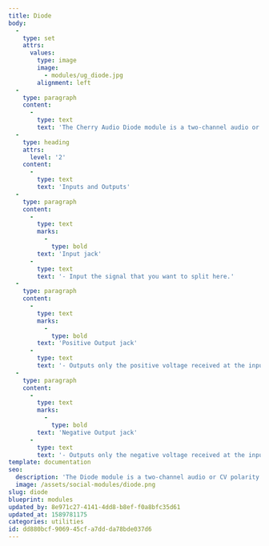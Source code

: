 ```yaml
---
title: Diode
body:
  -
    type: set
    attrs:
      values:
        type: image
        image:
          - modules/ug_diode.jpg
        alignment: left
  -
    type: paragraph
    content:
      -
        type: text
        text: 'The Cherry Audio Diode module is a two-channel audio or CV polarity splitter. It takes any input signal and outputs its positive and negative voltages individually.'
  -
    type: heading
    attrs:
      level: '2'
    content:
      -
        type: text
        text: 'Inputs and Outputs'
  -
    type: paragraph
    content:
      -
        type: text
        marks:
          -
            type: bold
        text: 'Input jack'
      -
        type: text
        text: '- Input the signal that you want to split here.'
  -
    type: paragraph
    content:
      -
        type: text
        marks:
          -
            type: bold
        text: 'Positive Output jack'
      -
        type: text
        text: '- Outputs only the positive voltage received at the input jack. Any negative voltage is "clipped" off and outputs 0V.'
  -
    type: paragraph
    content:
      -
        type: text
        marks:
          -
            type: bold
        text: 'Negative Output jack'
      -
        type: text
        text: '- Outputs only the negative voltage received at the input jack. Any positive voltage is "clipped" off and outputs 0V.'
template: documentation
seo:
  description: 'The Diode module is a two-channel audio or CV polarity splitter. It takes any input signal and outputs its positive and negative voltages individually.'
  image: /assets/social-modules/diode.png
slug: diode
blueprint: modules
updated_by: 8e971c27-4141-4dd8-b8ef-f0a8bfc35d61
updated_at: 1589781175
categories: utilities
id: dd880bcf-9069-45cf-a7dd-da78bde037d6
---
```

